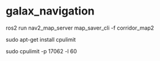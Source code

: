# galax_navigation

ros2 run nav2_map_server map_saver_cli -f corridor_map2


sudo apt-get install cpulimit

sudo cpulimit -p 17062 -l 60



